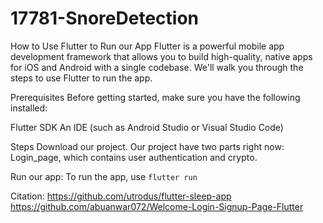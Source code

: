 # 17781-SnoreDetection


How to Use Flutter to Run our App
Flutter is a powerful mobile app development framework that allows you to build high-quality, native apps for iOS and Android with a single codebase. We'll walk you through the steps to use Flutter to run the app.

Prerequisites
Before getting started, make sure you have the following installed:

Flutter SDK
An IDE (such as Android Studio or Visual Studio Code)

Steps
Download our project. 
Our project have two parts right now: Login_page, which contains user authentication and crypto.

Run our app: To run the app, use `flutter run`


Citation:
https://github.com/utrodus/flutter-sleep-app
https://github.com/abuanwar072/Welcome-Login-Signup-Page-Flutter